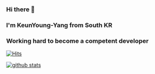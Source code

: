 ### Hi there 👋
### I'm KeunYoung-Yang from South KR
### Working hard to become a competent developer

[![Hits](https://hits.seeyoufarm.com/api/count/incr/badge.svg?url=https%3A%2F%2Fgithub.com%2FBernard-yang1991&count_bg=%2379C83D&title_bg=%23555555&icon=linux.svg&icon_color=%230020F9&title=hits&edge_flat=false)](https://hits.seeyoufarm.com)

[![github stats](https://github-readme-stats.vercel.app/api?username={Bernard-yang1991(string)})](https://github.com/anuraghazra/github-readme-stats)

<!--
**Bernard-yang1991/Bernard-yang1991** is a ✨ _special_ ✨ repository because its `README.md` (this file) appears on your GitHub profile.




